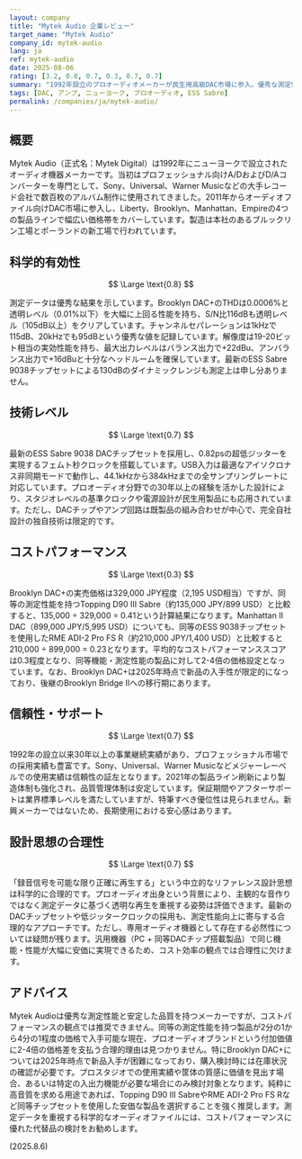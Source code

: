```yaml
---
layout: company
title: "Mytek Audio 企業レビュー"
target_name: "Mytek Audio"
company_id: mytek-audio
lang: ja
ref: mytek-audio
date: 2025-08-06
rating: [3.2, 0.8, 0.7, 0.3, 0.7, 0.7]
summary: "1992年設立のプロオーディオメーカーが民生用高級DAC市場に参入。優秀な測定性能を持つものの、コストパフォーマンスは同等品と比較して劣位にある。"
tags: [DAC, アンプ, ニューヨーク, プロオーディオ, ESS Sabre]
permalink: /companies/ja/mytek-audio/
---
```


## 概要

Mytek Audio（正式名：Mytek Digital）は1992年にニューヨークで設立されたオーディオ機器メーカーです。当初はプロフェッショナル向けA/DおよびD/Aコンバーターを専門として、Sony、Universal、Warner Musicなどの大手レコード会社で数百枚のアルバム制作に使用されてきました。2011年からオーディオファイル向けDAC市場に参入し、Liberty、Brooklyn、Manhattan、Empireの4つの製品ラインで幅広い価格帯をカバーしています。製造は本社のあるブルックリン工場とポーランドの新工場で行われています。

## 科学的有効性

$$ \Large \text{0.8} $$

測定データは優秀な結果を示しています。Brooklyn DAC+のTHDは0.0006%と透明レベル（0.01%以下）を大幅に上回る性能を持ち、S/N比116dBも透明レベル（105dB以上）をクリアしています。チャンネルセパレーションは1kHzで115dB、20kHzでも95dBという優秀な値を記録しています。解像度は19-20ビット相当の実効性能を持ち、最大出力レベルはバランス出力で+22dBu、アンバランス出力で+16dBuと十分なヘッドルームを確保しています。最新のESS Sabre 9038チップセットによる130dBのダイナミックレンジも測定上は申し分ありません。

## 技術レベル

$$ \Large \text{0.7} $$

最新のESS Sabre 9038 DACチップセットを採用し、0.82psの超低ジッターを実現するフェムト秒クロックを搭載しています。USB入力は最適なアイソクロナス非同期モードで動作し、44.1kHzから384kHzまでの全サンプリングレートに対応しています。プロオーディオ分野での30年以上の経験を活かした設計により、スタジオレベルの基準クロックや電源設計が民生用製品にも応用されています。ただし、DACチップやアンプ回路は既製品の組み合わせが中心で、完全自社設計の独自技術は限定的です。

## コストパフォーマンス

$$ \Large \text{0.3} $$

Brooklyn DAC+の実売価格は329,000 JPY程度（2,195 USD相当）ですが、同等の測定性能を持つTopping D90 III Sabre（約135,000 JPY/899 USD）と比較すると、135,000 ÷ 329,000 = 0.41という計算結果になります。Manhattan II DAC（899,000 JPY/5,995 USD）についても、同等のESS 9038チップセットを使用したRME ADI-2 Pro FS R（約210,000 JPY/1,400 USD）と比較すると210,000 ÷ 899,000 = 0.23となります。平均的なコストパフォーマンススコアは0.3程度となり、同等機能・測定性能の製品に対して2-4倍の価格設定となっています。なお、Brooklyn DAC+は2025年時点で新品の入手性が限定的になっており、後継のBrooklyn Bridge IIへの移行期にあります。

## 信頼性・サポート

$$ \Large \text{0.7} $$

1992年の設立以来30年以上の事業継続実績があり、プロフェッショナル市場での採用実績も豊富です。Sony、Universal、Warner Musicなどメジャーレーベルでの使用実績は信頼性の証左となります。2021年の製品ライン刷新により製造体制も強化され、品質管理体制は安定しています。保証期間やアフターサポートは業界標準レベルを満たしていますが、特筆すべき優位性は見られません。新興メーカーではないため、長期使用における安心感はあります。

## 設計思想の合理性

$$ \Large \text{0.7} $$

「録音信号を可能な限り正確に再生する」という中立的なリファレンス設計思想は科学的に合理的です。プロオーディオ出身という背景により、主観的な音作りではなく測定データに基づく透明な再生を重視する姿勢は評価できます。最新のDACチップセットや低ジッタークロックの採用も、測定性能向上に寄与する合理的なアプローチです。ただし、専用オーディオ機器として存在する必然性については疑問が残ります。汎用機器（PC + 同等DACチップ搭載製品）で同じ機能・性能が大幅に安価に実現できるため、コスト効率の観点では合理性に欠けます。

## アドバイス

Mytek Audioは優秀な測定性能と安定した品質を持つメーカーですが、コストパフォーマンスの観点では推奨できません。同等の測定性能を持つ製品が2分の1から4分の1程度の価格で入手可能な現在、プロオーディオブランドという付加価値に2-4倍の価格差を支払う合理的理由は見つかりません。特にBrooklyn DAC+については2025年時点で新品入手が困難になっており、購入検討時には在庫状況の確認が必要です。プロスタジオでの使用実績や筐体の質感に価値を見出す場合、あるいは特定の入出力機能が必要な場合にのみ検討対象となります。純粋に高音質を求める用途であれば、Topping D90 III SabreやRME ADI-2 Pro FS Rなど同等チップセットを使用した安価な製品を選択することを強く推奨します。測定データを重視する科学的なオーディオファイルには、コストパフォーマンスに優れた代替品の検討をお勧めします。

(2025.8.6)
